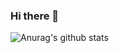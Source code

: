 ### Hi there 👋

![Anurag's github stats](https://github-readme-stats.vercel.app/api?username=ajeeeth-b&count_private=true&show_icons=true&theme=dracula)

<!--
**ajeeth-b/ajeeth-b** is a ✨ _special_ ✨ repository because its `README.md` (this file) appears on your GitHub profile.

Here are some ideas to get you started:

- 🔭 I’m currently working on ...
- 🌱 I’m currently learning ...
- 👯 I’m looking to collaborate on ...
- 🤔 I’m looking for help with ...
- 💬 Ask me about ...
- 📫 How to reach me: ...
- 😄 Pronouns: ...
- ⚡ Fun fact: ...
-->
